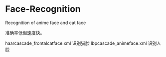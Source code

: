 # Face-Recognition
Recognition of anime face and cat face

准确率低但速度快。

haarcascade_frontalcatface.xml 识别猫脸
lbpcascade_animeface.xml 识别人脸
